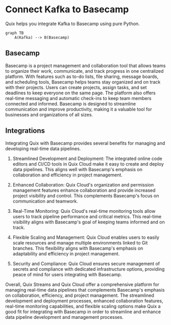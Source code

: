 # Connect Kafka to Basecamp

Quix helps you integrate Kafka to Basecamp using pure Python.

```mermaid
graph TB
    A(Kafka) --> B(Basecamp)
```

## Basecamp

Basecamp is a project management and collaboration tool that allows teams to organize their work, communicate, and track progress in one centralized platform. With features such as to-do lists, file sharing, message boards, and scheduling tools, Basecamp helps teams stay organized and on track with their projects. Users can create projects, assign tasks, and set deadlines to keep everyone on the same page. The platform also offers real-time messaging and automatic check-ins to keep team members connected and informed. Basecamp is designed to streamline communication and improve productivity, making it a valuable tool for businesses and organizations of all sizes.

## Integrations

Integrating Quix with Basecamp provides several benefits for managing and developing real-time data pipelines. 

1. Streamlined Development and Deployment: The integrated online code editors and CI/CD tools in Quix Cloud make it easy to create and deploy data pipelines. This aligns well with Basecamp's emphasis on collaboration and efficiency in project management.

2. Enhanced Collaboration: Quix Cloud's organization and permission management features enhance collaboration and provide increased project visibility and control. This complements Basecamp's focus on communication and teamwork.

3. Real-Time Monitoring: Quix Cloud's real-time monitoring tools allow users to track pipeline performance and critical metrics. This real-time visibility aligns with Basecamp's goal of keeping teams informed and on track.

4. Flexible Scaling and Management: Quix Cloud enables users to easily scale resources and manage multiple environments linked to Git branches. This flexibility aligns with Basecamp's emphasis on adaptability and efficiency in project management.

5. Security and Compliance: Quix Cloud ensures secure management of secrets and compliance with dedicated infrastructure options, providing peace of mind for users integrating with Basecamp.

Overall, Quix Streams and Quix Cloud offer a comprehensive platform for managing real-time data pipelines that complements Basecamp's emphasis on collaboration, efficiency, and project management. The streamlined development and deployment processes, enhanced collaboration features, real-time monitoring capabilities, and flexible scaling options make Quix a good fit for integrating with Basecamp in order to streamline and enhance data pipeline development and management processes.

